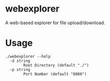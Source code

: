 # webexplorer
A web-based explorer for file upload/download.

# Usage
```
./webexplorer --help
  -d string
        Root Directory (default "./")
  -p string
        Port Number (default "8080")
```
